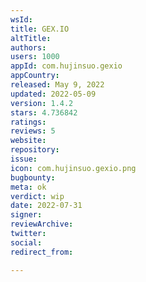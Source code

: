 ```yaml
---
wsId: 
title: GEX.IO
altTitle: 
authors: 
users: 1000
appId: com.hujinsuo.gexio
appCountry: 
released: May 9, 2022
updated: 2022-05-09
version: 1.4.2
stars: 4.736842
ratings: 
reviews: 5
website: 
repository: 
issue: 
icon: com.hujinsuo.gexio.png
bugbounty: 
meta: ok
verdict: wip
date: 2022-07-31
signer: 
reviewArchive: 
twitter: 
social: 
redirect_from: 

---
```



